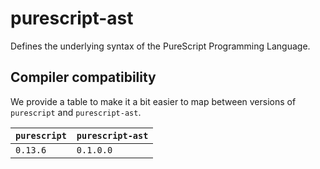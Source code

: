 # purescript-ast

Defines the underlying syntax of the PureScript Programming Language.

## Compiler compatibility

We provide a table to make it a bit easier to map between versions of `purescript` and `purescript-ast`.

| `purescript` | `purescript-ast` |
| --- | --- |
| `0.13.6` | `0.1.0.0` |
